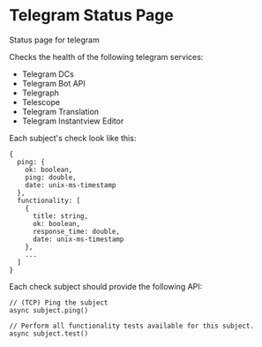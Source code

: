 Telegram Status Page
====================

Status page for telegram

Checks the health of the following telegram services:
- Telegram DCs
- Telegram Bot API
- Telegraph
- Telescope
- Telegram Translation
- Telegram Instantview Editor

Each subject's check look like this:
```
{
  ping: {
    ok: boolean,
    ping: double,
    date: unix-ms-timestamp
  },
  functionality: [
    {
      title: string,
      ok: boolean,
      response_time: double,
      date: unix-ms-timestamp
    },
    ...
  ]
}
```

Each check subject should provide the following API:
```
// (TCP) Ping the subject
async subject.ping()

// Perform all functionality tests available for this subject.
async subject.test()
```
